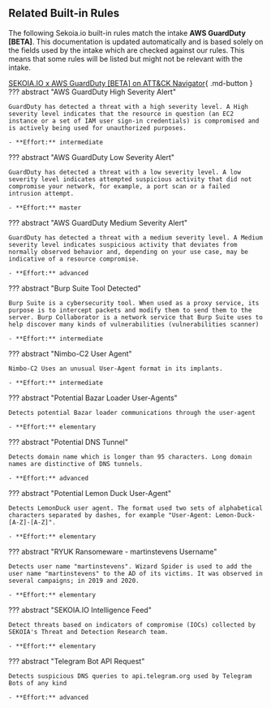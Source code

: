 ## Related Built-in Rules

The following Sekoia.io built-in rules match the intake **AWS GuardDuty [BETA]**. This documentation is updated automatically and is based solely on the fields used by the intake which are checked against our rules. This means that some rules will be listed but might not be relevant with the intake.

[SEKOIA.IO x AWS GuardDuty [BETA] on ATT&CK Navigator](https://mitre-attack.github.io/attack-navigator/#layerURL=https%3A%2F%2Fraw.githubusercontent.com%2FSEKOIA-IO%2Fdocumentation%2Fmain%2F_shared_content%2Foperations_center%2Fdetection%2Fgenerated%2Fattack_3e060900-4004-4754-a597-d2944a601930_do_not_edit_manually.json){ .md-button }
??? abstract "AWS GuardDuty High Severity Alert"
    
    GuardDuty has detected a threat with a high severity level. A High severity level indicates that the resource in question (an EC2 instance or a set of IAM user sign-in credentials) is compromised and is actively being used for unauthorized purposes.
    
    - **Effort:** intermediate

??? abstract "AWS GuardDuty Low Severity Alert"
    
    GuardDuty has detected a threat with a low severity level. A low severity level indicates attempted suspicious activity that did not compromise your network, for example, a port scan or a failed intrusion attempt.
    
    - **Effort:** master

??? abstract "AWS GuardDuty Medium Severity Alert"
    
    GuardDuty has detected a threat with a medium severity level. A Medium severity level indicates suspicious activity that deviates from normally observed behavior and, depending on your use case, may be indicative of a resource compromise.
    
    - **Effort:** advanced

??? abstract "Burp Suite Tool Detected"
    
    Burp Suite is a cybersecurity tool. When used as a proxy service, its purpose is to intercept packets and modify them to send them to the server. Burp Collaborator is a network service that Burp Suite uses to help discover many kinds of vulnerabilities (vulnerabilities scanner)
    
    - **Effort:** intermediate

??? abstract "Nimbo-C2 User Agent"
    
    Nimbo-C2 Uses an unusual User-Agent format in its implants.
    
    - **Effort:** intermediate

??? abstract "Potential Bazar Loader User-Agents"
    
    Detects potential Bazar loader communications through the user-agent
    
    - **Effort:** elementary

??? abstract "Potential DNS Tunnel"
    
    Detects domain name which is longer than 95 characters. Long domain names are distinctive of DNS tunnels.
    
    - **Effort:** advanced

??? abstract "Potential Lemon Duck User-Agent"
    
    Detects LemonDuck user agent. The format used two sets of alphabetical characters separated by dashes, for example "User-Agent: Lemon-Duck-[A-Z]-[A-Z]".
    
    - **Effort:** elementary

??? abstract "RYUK Ransomeware - martinstevens Username"
    
    Detects user name "martinstevens". Wizard Spider is used to add the user name "martinstevens" to the AD of its victims. It was observed in several campaigns; in 2019 and 2020.
    
    - **Effort:** elementary

??? abstract "SEKOIA.IO Intelligence Feed"
    
    Detect threats based on indicators of compromise (IOCs) collected by SEKOIA's Threat and Detection Research team.
    
    - **Effort:** elementary

??? abstract "Telegram Bot API Request"
    
    Detects suspicious DNS queries to api.telegram.org used by Telegram Bots of any kind
    
    - **Effort:** advanced
